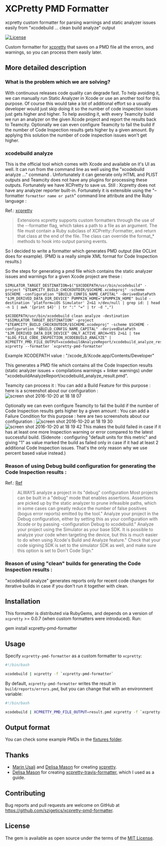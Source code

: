 # XCPretty PMD Formatter
xcpretty custom formatter for parsing warnings and static analyzer issues easily from "xcodebuild ... clean build analyze" output

[![License](http://img.shields.io/badge/license-MIT-green.svg?style=flat)](LICENSE.txt)

Custom formatter for [xcpretty](https://github.com/supermarin/xcpretty) that saves on a PMD file all the errors, and warnings, so you can process them easily later.

## More detailed description

### What is the problem which we are solving?
With continuous releases code quality can degrade fast. To help avoiding it, we can manually run Static Analyzer in Xcode or use an another tool for this purpose.
Of course this would take a lot of additional effort so a usually developer would just skip doing it so the number of code inspection issues just gets higher and higher. To help avoiding it, with every Teamcity build we run an analyzer on the given Xcode project and report the results back to Teamcity. Optionally we can even configure Teamcity to fail the build if the number of Code Inspection results gets higher by a given amount.
By applying this solution the number of code inspection issues won't get higher. 


### xcodebuild analyze
This is the official tool which comes with Xcode and available on it's UI as well.
It can run from the command line as well using the "xcodebuild analyze ..." command .
Unfortunately it can generate only HTML and PLIST outputs and Teamcity does not have any plugins for processing these outputs.
Fortunately we have XCPretty to save us. Still : Xcpretty does not have any analyzer reporter built-in. Fortunately it is extensible using the "–formatter `formatter name or path`" command line attribute and the Ruby language : 

Ref.: [xcpretty](https://github.com/supermarin/xcpretty)
> Extensions
> xcpretty supports custom formatters through the use of the --formatter flag, which takes a path to a file as an argument. The file must contain a Ruby subclass of XCPretty::Formatter, and return that class at the end of the file. The class can override the format_* methods to hook into output parsing events.

So I decided to write a formatter which generates PMD output (like OCLint does for example). (PMD is a really simple XML format for Code Inspection results.)

So the steps for generating a pmd file which contains the static analyzer issues and warnings for a given Xcode project are these : 
```BUILD_CONFIG_NAME_CAPITAL="Debug" ##See more details about it here on this page later
SIMULATOR_TARGET_DESTINATION=$("$XCODEPATH/usr/bin/xcodebuild" -project "$TEAMCITY_BUILD_CHECKOUTDIR/$SCHEME.xcodeproj" -scheme $SCHEME -configuration "$BUILD_CONFIG_NAME_CAPITAL" -derivedDataPath "$JM_DERIVED_DATA_DIR_DEVICE" PUMPKIN_HOME="$PUMPKIN_HOME" build -destination 'platform=iOS Simulator' 2>&1 >/dev/null | grep id: | head -n 1 | awk '{print $4}' | tr ":" "=" | tr -d ",")

$XCODEPATH/usr/bin/xcodebuild clean analyze -destination "$SIMULATOR_TARGET_DESTINATION" -project "$TEAMCITY_BUILD_CHECKOUTDIR/$SCHEME.xcodeproj" -scheme $SCHEME -configuration "$BUILD_CONFIG_NAME_CAPITAL" -derivedDataPath "$JM_DERIVED_DATA_DIR_DEVICE" ONLY_ACTIVE_ARCH=YES 2>&1 | tee "$LOG_FILE_CODE_INSPECTION_XCODEBUILD_ANALYZE" | XCPRETTY_PMD_FILE_OUTPUT=xcodebuildAnalyzeReport/xcodebuild_analyze_result.pmd xcpretty --formatter `xcpretty-pmd-formatter`
```
Example XCODEPATH value : "/xcode_8/Xcode.app/Contents/Developer"

This generates a PMD file which contains all the Code Inspection results (static analyzer issues + compilations warnings + linker warnings) under "xcodebuildAnalyzeReport/xcodebuild_analyze_result.pmd".

Teamcity can process it : 
You can add a Build Feature for this purpose : here is a screenshot about our configuration : 
![screen shot 2016-10-20 at 18 18 07](https://cloud.githubusercontent.com/assets/7099208/19932729/57526268-a111-11e6-92a4-434595d7823f.png)

Optionally we can even configure Teamcity to fail the build if the number of Code Inspection results gets higher by a given amount : 
You can add a Failure Condition for this purpose : here are two screenshots about our configuration : 
![screen shot 2016-10-20 at 18 19 30](https://cloud.githubusercontent.com/assets/7099208/19932727/5738892e-a111-11e6-9a83-fe7206eb6dc8.png)
![screen shot 2016-10-20 at 18 19 42](https://cloud.githubusercontent.com/assets/7099208/19932728/573953c2-a111-11e6-96cc-d9db35c92698.png)
This makes the build failed in case if it has at least one more Inspection warning or error compared to the latest successful build. (Sidenote : configuring "default units for this metric" and giving "1" as value marked the build as failed only in case if it had at least 2 additional Code Inspection issues. That's the only reason why we use percent based value instead.)

### Reason of using Debug build configuration for generating the Code Inspection results : 
Ref.: [Ref](http://clang-analyzer.llvm.org/scan-build.html#recommendedguidelines)
> ALWAYS analyze a project in its "debug" configuration
> Most projects can be built in a "debug" mode that enables assertions. Assertions are picked up by the static analyzer to prune infeasible paths, which in some cases can greatly reduce the number of false positives (bogus error reports) emitted by the tool."
> Analyze your project in the Debug configuration, either by setting this as your configuration with Xcode or by passing -configuration Debug to xcodebuild."
> Analyze your project using the Simulator as your base SDK. It is possible to analyze your code when targeting the device, but this is much easier to do when using Xcode's Build and Analyze feature."
> Check that your code signing SDK is set to the simulator SDK as well, and make sure this option is set to Don't Code Sign."

### Reason of using "clean" builds for generating the Code Inspection results : 
"xcodebuild analyze" generates reports only for recent code changes for iterative builds in case if you don't run it together with clean.

## Installation

This formatter is distributed via RubyGems, and depends on a version of `xcpretty` >= 0.0.7 (when custom formatters were introduced). Run:

gem install xcpretty-pmd-formatter

## Usage

Specify `xcpretty-pmd-formatter` as a custom formatter to `xcpretty`:

```bash
#!/bin/bash

xcodebuild | xcpretty -f `xcpretty-pmd-formatter`
```

By default, `xcpretty-pmd-formatter` writes the result in `build/reports/errors.pmd`, but you can change that with an environment variable:

```bash
#!/bin/bash

xcodebuild | XCPRETTY_PMD_FILE_OUTPUT=result.pmd xcpretty -f `xcpretty-pmd-formatter`
```

## Output format

You can check some example PMDs in the [fixtures folder](spec/fixtures).

## Thanks

* [Marin Usalj](http://github.com/supermarin) and [Delisa Mason](http://github.com/kattrali) for creating [xcpretty](https://github.com/supermarin/xcpretty).
* [Delisa Mason](http://github.com/kattrali) for creating [xcpretty-travis-formatter](https://github.com/kattrali/xcpretty-travis-formatter), which I used as a guide.

## Contributing

Bug reports and pull requests are welcome on GitHub at https://github.com/szigetics/xcpretty-pmd-formatter.


## License

The gem is available as open source under the terms of the [MIT License](http://opensource.org/licenses/MIT).
